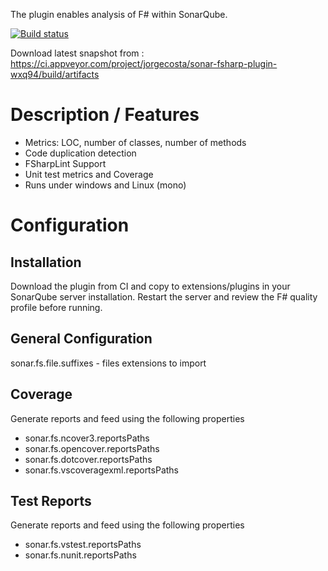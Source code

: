 The plugin enables analysis of F# within SonarQube. 

[![Build status](https://ci.appveyor.com/api/projects/status/jira637y22trnuc4?svg=true)](https://ci.appveyor.com/project/jorgecosta/sonar-fsharp-plugin-wxq94)

Download latest snapshot from : https://ci.appveyor.com/project/jorgecosta/sonar-fsharp-plugin-wxq94/build/artifacts

# Description / Features

 - Metrics: LOC, number of classes, number of methods 
 - Code duplication detection
 - FSharpLint Support
 - Unit test metrics and Coverage
 - Runs under windows and Linux (mono)
 
# Configuration
## Installation
Download the plugin from CI and copy to extensions/plugins in your SonarQube server installation. Restart the server and review the F# quality profile before running.

## General Configuration
  sonar.fs.file.suffixes - files extensions to import

## Coverage
 Generate reports and feed using the following properties
   - sonar.fs.ncover3.reportsPaths 
   - sonar.fs.opencover.reportsPaths
   - sonar.fs.dotcover.reportsPaths
   - sonar.fs.vscoveragexml.reportsPaths

## Test Reports
Generate reports and feed using the following properties
  - sonar.fs.vstest.reportsPaths
  - sonar.fs.nunit.reportsPaths

